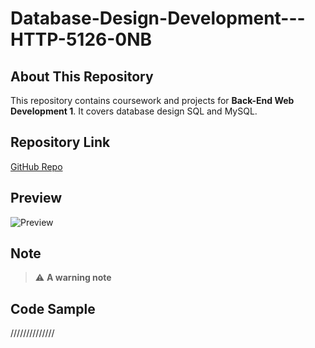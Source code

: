 # Database-Design-Development---HTTP-5126-0NB

## About This Repository
This repository contains coursework and projects for **Back-End Web Development 1**. It covers database design SQL and MySQL.

## Repository Link
[GitHub Repo](https://github.com/GulzarFatima/Database-Design-Development---HTTP-5126-0NB.git)

## Preview
![Preview](https://github.com/user-attachments/assets/5af442c9-a09a-438b-b194-10f11626c6e0)


## Note
> ⚠️ **A warning note**

## Code Sample
//////////////
